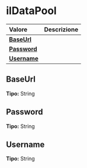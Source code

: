 # ilDataPool

| Valore | Descrizione |
| :--- | :--- |
| [**BaseUrl**](ildatapool.md#baseurl) |  |
| [**Password**](ildatapool.md#password) |  |
| [**Username**](ildatapool.md#username) |  |

## BaseUrl

**Tipo:** String

## Password

**Tipo:** String

## Username

**Tipo:** String
